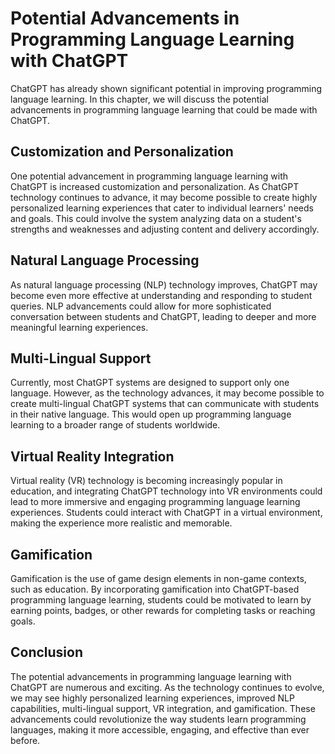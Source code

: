# Potential Advancements in Programming Language Learning with ChatGPT

ChatGPT has already shown significant potential in improving programming language learning. In this chapter, we will discuss the potential advancements in programming language learning that could be made with ChatGPT.

Customization and Personalization
---------------------------------

One potential advancement in programming language learning with ChatGPT is increased customization and personalization. As ChatGPT technology continues to advance, it may become possible to create highly personalized learning experiences that cater to individual learners' needs and goals. This could involve the system analyzing data on a student's strengths and weaknesses and adjusting content and delivery accordingly.

Natural Language Processing
---------------------------

As natural language processing (NLP) technology improves, ChatGPT may become even more effective at understanding and responding to student queries. NLP advancements could allow for more sophisticated conversation between students and ChatGPT, leading to deeper and more meaningful learning experiences.

Multi-Lingual Support
---------------------

Currently, most ChatGPT systems are designed to support only one language. However, as the technology advances, it may become possible to create multi-lingual ChatGPT systems that can communicate with students in their native language. This would open up programming language learning to a broader range of students worldwide.

Virtual Reality Integration
---------------------------

Virtual reality (VR) technology is becoming increasingly popular in education, and integrating ChatGPT technology into VR environments could lead to more immersive and engaging programming language learning experiences. Students could interact with ChatGPT in a virtual environment, making the experience more realistic and memorable.

Gamification
------------

Gamification is the use of game design elements in non-game contexts, such as education. By incorporating gamification into ChatGPT-based programming language learning, students could be motivated to learn by earning points, badges, or other rewards for completing tasks or reaching goals.

Conclusion
----------

The potential advancements in programming language learning with ChatGPT are numerous and exciting. As the technology continues to evolve, we may see highly personalized learning experiences, improved NLP capabilities, multi-lingual support, VR integration, and gamification. These advancements could revolutionize the way students learn programming languages, making it more accessible, engaging, and effective than ever before.

